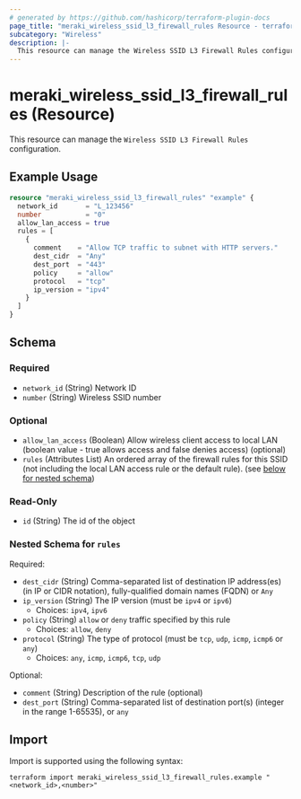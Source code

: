 ```yaml
---
# generated by https://github.com/hashicorp/terraform-plugin-docs
page_title: "meraki_wireless_ssid_l3_firewall_rules Resource - terraform-provider-meraki"
subcategory: "Wireless"
description: |-
  This resource can manage the Wireless SSID L3 Firewall Rules configuration.
---
```


# meraki_wireless_ssid_l3_firewall_rules (Resource)

This resource can manage the `Wireless SSID L3 Firewall Rules` configuration.

## Example Usage

```terraform
resource "meraki_wireless_ssid_l3_firewall_rules" "example" {
  network_id       = "L_123456"
  number           = "0"
  allow_lan_access = true
  rules = [
    {
      comment    = "Allow TCP traffic to subnet with HTTP servers."
      dest_cidr  = "Any"
      dest_port  = "443"
      policy     = "allow"
      protocol   = "tcp"
      ip_version = "ipv4"
    }
  ]
}
```

<!-- schema generated by tfplugindocs -->
## Schema

### Required

- `network_id` (String) Network ID
- `number` (String) Wireless SSID number

### Optional

- `allow_lan_access` (Boolean) Allow wireless client access to local LAN (boolean value - true allows access and false denies access) (optional)
- `rules` (Attributes List) An ordered array of the firewall rules for this SSID (not including the local LAN access rule or the default rule). (see [below for nested schema](#nestedatt--rules))

### Read-Only

- `id` (String) The id of the object

<a id="nestedatt--rules"></a>
### Nested Schema for `rules`

Required:

- `dest_cidr` (String) Comma-separated list of destination IP address(es) (in IP or CIDR notation), fully-qualified domain names (FQDN) or `Any`
- `ip_version` (String) The IP version (must be `ipv4` or `ipv6`)
  - Choices: `ipv4`, `ipv6`
- `policy` (String) `allow` or `deny` traffic specified by this rule
  - Choices: `allow`, `deny`
- `protocol` (String) The type of protocol (must be `tcp`, `udp`, `icmp`, `icmp6` or `any`)
  - Choices: `any`, `icmp`, `icmp6`, `tcp`, `udp`

Optional:

- `comment` (String) Description of the rule (optional)
- `dest_port` (String) Comma-separated list of destination port(s) (integer in the range 1-65535), or `any`

## Import

Import is supported using the following syntax:

```shell
terraform import meraki_wireless_ssid_l3_firewall_rules.example "<network_id>,<number>"
```
